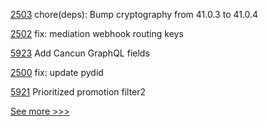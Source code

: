 
[2503](https://github.com/hyperledger/aries-cloudagent-python/pull/2503) chore(deps): Bump cryptography from 41.0.3 to 41.0.4

[2502](https://github.com/hyperledger/aries-cloudagent-python/pull/2502) fix: mediation webhook routing keys

[5923](https://github.com/hyperledger/besu/pull/5923) Add Cancun GraphQL fields

[2500](https://github.com/hyperledger/aries-cloudagent-python/pull/2500) fix: update pydid

[5921](https://github.com/hyperledger/besu/pull/5921) Prioritized promotion filter2


[See more >>>](https://start-here.hyperledger.org/pull-requests)
